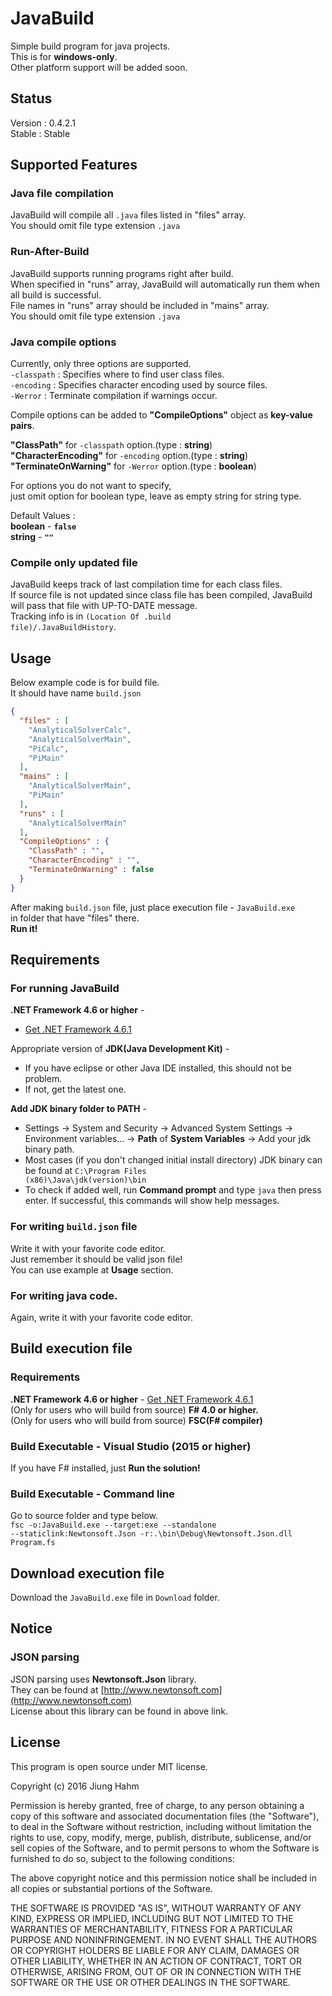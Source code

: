 ﻿# JavaBuild  
Simple build program for java projects.  
This is for **windows-only**.  
Other platform support will be added soon.
  
  
## Status  
Version : 0.4.2.1  
Stable : Stable  
  
## Supported Features  
  
### Java file compilation  
JavaBuild will compile all <code>.java</code> files listed in "files" array.  
You should omit file type extension <code>.java</code>  
  
### Run-After-Build  
JavaBuild supports running programs right after build.  
When specified in "runs" array, JavaBuild will automatically run them when all build is successful.  
File names in "runs" array should be included in "mains" array.  
You should omit file type extension <code>.java</code>  
  
### Java compile options  
Currently, only three options are supported.  
<code>-classpath</code> : Specifies where to find user class files.  
<code>-encoding</code> : Specifies character encoding used by source files.  
<code>-Werror</code> : Terminate compilation if warnings occur.  
  
Compile options can be added to **"CompileOptions"** object as **key-value pairs**.  
  
**"ClassPath"** for <code>-classpath</code> option.(type : **string**)  
**"CharacterEncoding"** for <code>-encoding</code> option.(type : **string**)  
**"TerminateOnWarning"** for <code>-Werror</code> option.(type : **boolean**)  
  
For options you do not want to specify,   
just omit option for boolean type, leave as empty string for string type.  
  
Default Values :  
**boolean** - **<code>false</code>**  
**string** - **<code>""</code>**
  
### Compile only updated file  
JavaBuild keeps track of last compilation time for each class files.  
If source file is not updated since class file has been compiled, JavaBuild will pass that file with UP-TO-DATE message.  
Tracking info is in <code>(Location Of .build file)/.JavaBuildHistory</code>.  
  
  
## Usage  
Below example code is for build file.  
It should have name <code>build.json</code>  
```json
{
  "files" : [
    "AnalyticalSolverCalc",
    "AnalyticalSolverMain",
    "PiCalc",
    "PiMain"
  ],
  "mains" : [
    "AnalyticalSolverMain",
    "PiMain"
  ],
  "runs" : [
    "AnalyticalSolverMain"
  ],
  "CompileOptions" : {
    "ClassPath" : "",
    "CharacterEncoding" : "",
    "TerminateOnWarning" : false
  }
}
```
  
After making <code>build.json</code> file, just place execution file - <code>JavaBuild.exe</code>  
in folder that have "files" there.  
**Run it!**
  
  
## Requirements  
  
### For running JavaBuild  
**.NET Framework 4.6 or higher** - 
* [Get .NET Framework 4.6.1](https://www.microsoft.com/ko-kr/download/details.aspx?id=49981)  

Appropriate version of **JDK(Java Development Kit)** - 
* If you have eclipse or other Java IDE installed, this should not be problem.  
* If not, get the latest one.  

**Add JDK binary folder to PATH** - 
* Settings -> System and Security -> Advanced System Settings -> Environment variables... -> **Path** of **System Variables** -> Add your jdk binary path. 
* Most cases (if you don't changed initial install directory) JDK binary can be found at <code>C:\Program Files (x86)\Java\jdk(version)\bin</code>  
* To check if added well, run **Command prompt** and type <code>java</code> then press enter. If successful, this commands will show help messages.  
  
### For writing <code>build.json</code> file  
Write it with your favorite code editor.  
Just remember it should be valid json file!  
You can use example at **Usage** section.  
  
### For writing java code.  
Again, write it with your favorite code editor.  
  
  
## Build execution file  
  
### Requirements  
**.NET Framework 4.6 or higher** - [Get .NET Framework 4.6.1](https://www.microsoft.com/ko-kr/download/details.aspx?id=49981)  
(Only for users who will build from source) **F# 4.0 or higher.**  
(Only for users who will build from source) **FSC(F# compiler)**  

### Build Executable - Visual Studio (2015 or higher)  
If you have F# installed, just **Run the solution!**  
  
### Build Executable - Command line  
Go to source folder and type below.  
<code>fsc -o:JavaBuild.exe --target:exe --standalone --staticlink:Newtonsoft.Json -r:.\bin\Debug\Newtonsoft.Json.dll Program.fs</code>  
  
## Download execution file  
Download the <code>JavaBuild.exe</code> file in <code>Download</code> folder.  
  
  
## Notice  
  
### JSON parsing    
JSON parsing uses <b>Newtonsoft.Json</b> library.  
They can be found at [http://www.newtonsoft.com](http://www.newtonsoft.com)  
License about this library can be found in above link.  
  
  
## License  
This program is open source under MIT license.  
  
Copyright (c) 2016 Jiung Hahm
  
Permission is hereby granted, free of charge, to any person
obtaining a copy of this software and associated documentation
files (the "Software"), to deal in the Software without
restriction, including without limitation the rights to use,
copy, modify, merge, publish, distribute, sublicense, and/or sell
copies of the Software, and to permit persons to whom the
Software is furnished to do so, subject to the following
conditions:
  
The above copyright notice and this permission notice shall be
included in all copies or substantial portions of the Software.
  
THE SOFTWARE IS PROVIDED "AS IS", WITHOUT WARRANTY OF ANY KIND,
EXPRESS OR IMPLIED, INCLUDING BUT NOT LIMITED TO THE WARRANTIES
OF MERCHANTABILITY, FITNESS FOR A PARTICULAR PURPOSE AND
NONINFRINGEMENT. IN NO EVENT SHALL THE AUTHORS OR COPYRIGHT
HOLDERS BE LIABLE FOR ANY CLAIM, DAMAGES OR OTHER LIABILITY,
WHETHER IN AN ACTION OF CONTRACT, TORT OR OTHERWISE, ARISING
FROM, OUT OF OR IN CONNECTION WITH THE SOFTWARE OR THE USE OR
OTHER DEALINGS IN THE SOFTWARE.
